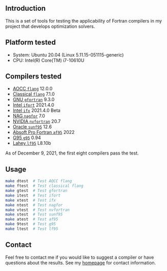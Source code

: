 ## Introduction

This is a set of tools for testing the applicability of Fortran compilers in my project
that develops optimization solvers.

## Platform tested

* System: Ubuntu 20.04 (Linux 5.11.15-051115-generic)
* CPU: Intel(R) Core(TM) i7-10610U

## Compilers tested

* [AOCC `flang`](https://developer.amd.com/amd-aocc/) 12.0.0
* [Classical `flang`](https://github.com/flang-compiler/flang) 7.1.0
* [GNU `gfortran`](https://gcc.gnu.org/fortran/) 9.3.0
* [Intel `ifort`](https://www.intel.com/content/www/us/en/developer/tools/oneapi/fortran-compiler.html) 2021.4.0
* [Intel `ifx`](https://www.intel.com/content/www/us/en/develop/documentation/fortran-compiler-oneapi-dev-guide-and-reference/top/language-reference/new-features-for-ifx.html) 2021.4.0 Beta
* [NAG `nagfor`](https://www.nag.com/content/nag-fortran-compiler) 7.0
* [NVIDIA `nvfortran`](https://docs.nvidia.com/hpc-sdk/index.html) 20.7
* [Oracle `sunf95`](https://www.oracle.com/tools/developerstudio/downloads/developer-studio-jsp.html) 12.6
* [Absoft Pro Fortran `af95`](https://www.absoft.com) 2022
* [G95 `g95`](https://www.g95.org/downloads.shtml) 0.94
* [Lahey `lf95`](https://lahey.com) L8.10b

As of December 9, 2021, the first eight compilers pass the test.

## Usage

```bash
make dtest  # Test AOCC flang
make ftest  # Test classical flang
make gtest  # Test gfortran
make itest  # Test ifort
make xtest  # Test ifx
make ntest  # Test nagfor
make vtest  # Test nvfortran
make stest  # Test sunf95
make atest  # Test af95
make 9test  # Test g95
make ltest  # Test lf95
```

## Contact

Feel free to contact me if you would like to suggest a compiler or have questions about the results.
See my [homepage](https://www.zhangzk.net) for contact information.
